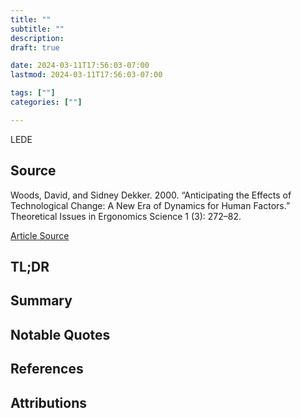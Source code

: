 ```yaml
---
title: ""
subtitle: ""
description:
draft: true

date: 2024-03-11T17:56:03-07:00
lastmod: 2024-03-11T17:56:03-07:00

tags: [""]
categories: [""]

---
```



LEDE

<!-- more -->

## Source

Woods, David, and Sidney Dekker. 2000. “Anticipating the Effects of Technological Change: A New Era of Dynamics for Human Factors.” Theoretical Issues in Ergonomics Science 1 (3): 272–82.

[Article Source](https://www.researchgate.net/publication/247512351_Anticipating_the_effects_of_technological_change_A_new_era_of_dynamics_for_human_factors)

## TL;DR

## Summary

## Notable Quotes

## References

## Attributions
